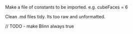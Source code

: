 Make a file of constants to be imported. e.g. cubeFaces = 6

Clean .md files tidy. Its too raw and unformatted.

// TODO - make Blinn always true
